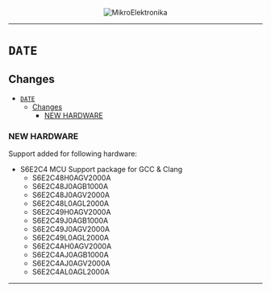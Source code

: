 <p align="center">
  <img src="http://www.mikroe.com/img/designs/beta/logo_small.png?raw=true" alt="MikroElektronika"/>
</p>

---

# `DATE`

## Changes

- [`DATE`](#date)
  - [Changes](#changes)
    - [NEW HARDWARE](#new-hardware)

### NEW HARDWARE

Support added for following hardware:

+ S6E2C4 MCU Support package for GCC & Clang
  + S6E2C48H0AGV2000A
  + S6E2C48J0AGB1000A
  + S6E2C48J0AGV2000A
  + S6E2C48L0AGL2000A
  + S6E2C49H0AGV2000A
  + S6E2C49J0AGB1000A
  + S6E2C49J0AGV2000A
  + S6E2C49L0AGL2000A
  + S6E2C4AH0AGV2000A
  + S6E2C4AJ0AGB1000A
  + S6E2C4AJ0AGV2000A
  + S6E2C4AL0AGL2000A

---
